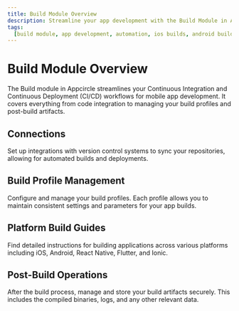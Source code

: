```yaml
---
title: Build Module Overview
description: Streamline your app development with the Build Module in Appcircle, offering automated builds for iOS and Android platforms.
tags:
  [build module, app development, automation, ios builds, android builds, ci/cd]
---
```


# Build Module Overview

The Build module in Appcircle streamlines your Continuous Integration and Continuous Deployment (CI/CD) workflows for mobile app development. It covers everything from code integration to managing your build profiles and post-build artifacts.

## Connections

Set up integrations with version control systems to sync your repositories, allowing for automated builds and deployments.

## Build Profile Management

Configure and manage your build profiles. Each profile allows you to maintain consistent settings and parameters for your app builds.

## Platform Build Guides

Find detailed instructions for building applications across various platforms including iOS, Android, React Native, Flutter, and Ionic.

## Post-Build Operations

After the build process, manage and store your build artifacts securely. This includes the compiled binaries, logs, and any other relevant data.
